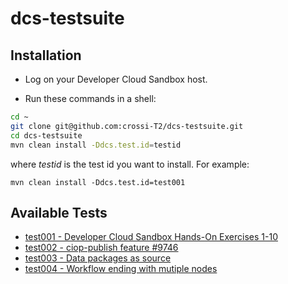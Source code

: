 # dcs-testsuite

## Installation 

* Log on your Developer Cloud Sandbox host.

* Run these commands in a shell:

```bash
cd ~
git clone git@github.com:crossi-T2/dcs-testsuite.git
cd dcs-testsuite
mvn clean install -Ddcs.test.id=testid
```

where *testid* is the test id you want to install. For example:

```
mvn clean install -Ddcs.test.id=test001
```

## Available Tests

* [test001 - Developer Cloud Sandbox Hands-On Exercises 1-10](src/main/app-resources/test001/README.md)
* [test002 - ciop-publish feature #9746](src/main/app-resources/test002/README.md)
* [test003 - Data packages as source](src/main/app-resources/test003/README.md)
* [test004 - Workflow ending with mutiple nodes](src/main/app-resources/test004/README.md)
